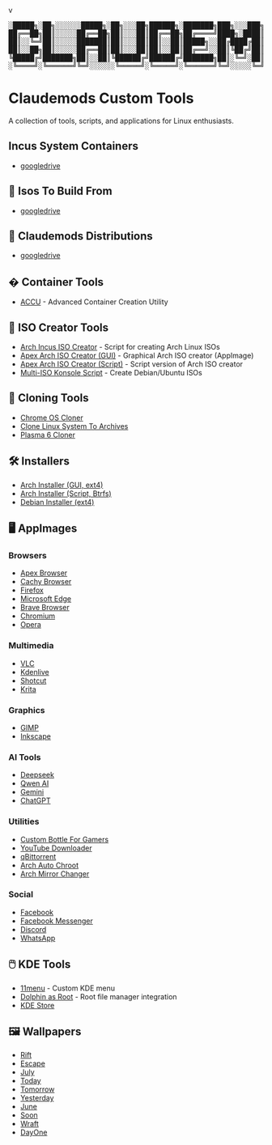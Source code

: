  v<pre align="center">
░█████╗░██╗░░░░░░█████╗░██╗░░░██╗██████╗░███████╗███╗░░░███╗░█████╗░██████╗░░██████╗
██╔══██╗██║░░░░░██╔══██╗██║░░░██║██╔══██╗██╔════╝████╗░████║██╔══██╗██╔══██╗██╔════╝
██║░░╚═╝██║░░░░░███████║██║░░░██║██║░░██║█████╗░░██╔████╔██║██║░░██║██║░░██║╚█████╗░
██║░░██╗██║░░░░░██╔══██║██║░░░██║██║░░██║██╔══╝░░██║╚██╔╝██║██║░░██║██║░░██║░╚═══██╗
  ╚█████╔╝███████╗██║░░██║╚██████╔╝██████╔╝███████╗██║░╚═╝░██║╚█████╔╝██████╔╝██████╔╝
░╚════╝░╚══════╝╚═╝░░░░░░╚═════╝░╚═════╝░╚══════╝╚═╝░░░░░╚═╝░╚════╝░╚═════╝░╚═════╝░
</pre>


# Claudemods Custom Tools

A collection of tools, scripts, and applications for Linux enthusiasts.

## Incus System Containers
- [googledrive](https://drive.google.com/drive/folders/1-6eOluk8Zws0PhXDHFea_qMYayjwUopB)

## 📀 Isos To Build From
- [googledrive](https://drive.google.com/drive/folders/1rm-s7avP_G9NkhXK0tKkTh1a_UJ6YIYl)


## 📀 Claudemods Distributions
- [googledrive](https://drive.google.com/drive/folders/1PsEbYVgRC8RP8SX7nfJle6CM4OjeK9HJ)


## � Container Tools
- [ACCU](https://github.com/claudemods/ACCU) - Advanced Container Creation Utility

## 📀 ISO Creator Tools
- [Arch Incus ISO Creator](https://github.com/claudemods/Arch-Incus-Iso-Creator-Script) - Script for creating Arch Linux ISOs
- [Apex Arch ISO Creator (GUI)](https://github.com/claudemods/ApexArchIsoCreatorGuiAppImage) - Graphical Arch ISO creator (AppImage)
- [Apex Arch ISO Creator (Script)](https://github.com/claudemods/ApexArchIsoCreatorScriptAppImage) - Script version of Arch ISO creator
- [Multi-ISO Konsole Script](https://github.com/claudemods/claudemods-multi-iso-konsole-script) - Create Debian/Ubuntu ISOs

## 💾 Cloning Tools
- [Chrome OS Cloner](https://github.com/claudemods/claudemods-chromeoscloner)
- [Clone Linux System To Archives](https://github.com/claudemods/CS2A)
- [Plasma 6 Cloner](https://github.com/claudemods/plasma6cloner)

## 🛠️ Installers
- [Arch Installer (GUI, ext4)](https://github.com/claudemods/ApexArchInstallerAppImage)
- [Arch Installer (Script, Btrfs)](https://github.com/claudemods/Apex-InstallerBtrfs)
- [Debian Installer (ext4)](https://github.com/claudemods/claudemods-DebianInstaller)

## 🖥️ AppImages
### Browsers
- [Apex Browser](https://github.com/claudemods/ApexBrowserAppImage)
- [Cachy Browser](https://github.com/claudemods/CachyBrowserAppImage)
- [Firefox](https://github.com/claudemods/FireFoxAppImage)
- [Microsoft Edge](https://github.com/claudemods/MicroSoftEdgeAppImage)
- [Brave Browser](https://github.com/claudemods/BraveBrowserAppImage)
- [Chromium](https://github.com/claudemods/ChromiumAppImage)
- [Opera](https://github.com/claudemods/OperaAppImage)

### Multimedia
- [VLC](https://github.com/claudemods/VlcAppImage)
- [Kdenlive](https://www.pling.com/p/2259804)
- [Shotcut](https://www.pling.com/p/2259392)
- [Krita](https://www.pling.com/p/2259793)

### Graphics
- [GIMP](https://github.com/claudemods/GimpAppImage)
- [Inkscape](https://github.com/claudemods/InkscapeAppImage)

### AI Tools
- [Deepseek](https://github.com/claudemods/DeepSeekAppImage)
- [Qwen AI](https://github.com/claudemods/QwenAiAppimage)
- [Gemini](https://github.com/claudemods/GeminiAppImage)
- [ChatGPT](https://github.com/claudemods/ChatGptAppImage)

### Utilities
- [Custom Bottle For Gamers](https://github.com/claudemods/Custom-Bottle-For-Gamers)
- [YouTube Downloader](https://github.com/claudemods/YoutubeAndDownloader)
- [qBittorrent](https://www.pling.com/p/2259406)
- [Arch Auto Chroot](https://github.com/claudemods/AutoArchChrootQt6Appimage)
- [Arch Mirror Changer](https://github.com/claudemods/ArchMirrorChanger)

### Social
- [Facebook](https://www.pling.com/p/2195889)
- [Facebook Messenger](https://www.pling.com/p/2195882)
- [Discord](https://github.com/claudemods/DiscordAppImage)
- [WhatsApp](https://www.pling.com/p/2195838)

## 🖱️ KDE Tools
- [11menu](https://github.com/claudemods/11menu) - Custom KDE menu
- [Dolphin as Root](https://github.com/claudemods/Dolphin-As-Root-Plasma-5-and-Plasma-6) - Root file manager integration
- [KDE Store](https://www.pling.com/p/2195815)

## 🖼️ Wallpapers
- [Rift](https://www.pling.com/p/2284610/)
- [Escape](https://www.pling.com/p/2284618/)
- [July](https://www.pling.com/p/2284615/)
- [Today](https://www.pling.com/p/2284611/)
- [Tomorrow](https://www.pling.com/p/2284612/)
- [Yesterday](https://www.pling.com/p/2284613/)
- [June](https://www.pling.com/p/2284614/)
- [Soon](https://www.pling.com/p/2284616/)
- [Wraft](https://www.pling.com/p/2284617/)
- [DayOne](https://www.pling.com/p/2284620/)


